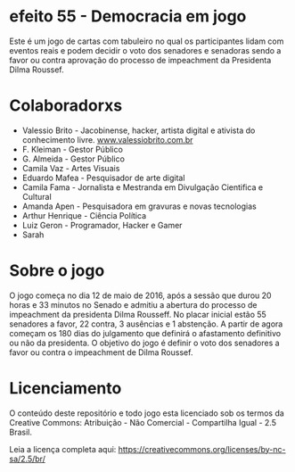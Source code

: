 # efeito 55 - Democracia em jogo
Este é um jogo de cartas com tabuleiro no qual os participantes lidam com eventos reais e podem decidir o voto dos senadores e senadoras sendo a favor ou contra aprovação do processo de impeachment da Presidenta Dilma Roussef.

# Colaboradorxs
* Valessio Brito - Jacobinense, hacker, artista digital e ativista do conhecimento livre. www.valessiobrito.com.br
* F. Kleiman - Gestor Público
* G. Almeida - Gestor Público
* Camila Vaz - Artes Visuais
* Eduardo Mafea - Pesquisador de arte digital
* Camila Fama - Jornalista e Mestranda em Divulgação Cientifica e Cultural
* Amanda Apen - Pesquisadora em gravuras e novas tecnologias
* Arthur Henrique - Ciência Política
* Luiz Geron - Programador, Hacker e Gamer
* Sarah


# Sobre o jogo

O jogo começa no dia 12 de maio de 2016, após a sessão que durou 20 horas e 33 minutos no Senado e admitiu a abertura do processo de impeachment da presidenta Dilma Rousseff. No placar inicial estão 55 senadores a favor, 22 contra, 3 ausências e 1 abstenção. A partir de agora começam os 180 dias do julgamento que definirá o afastamento definitivo ou não da presidenta. O objetivo do jogo é definir o voto dos senadores a favor ou contra o impeachment de Dilma Roussef.

# Licenciamento

O conteúdo deste repositório e todo jogo esta licenciado sob os termos da Creative Commons: Atribuição - Não Comercial - Compartilha Igual - 2.5 Brasil.

Leia a licença completa aqui: https://creativecommons.org/licenses/by-nc-sa/2.5/br/

